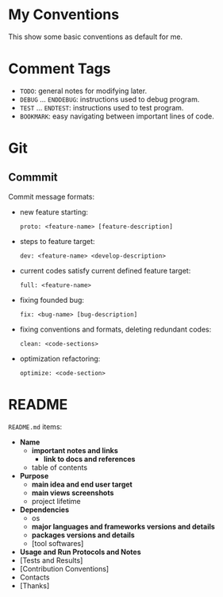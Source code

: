 # My Conventions

This show some basic conventions as default for me.

# Comment Tags

- `TODO`: general notes for modifying later.
- `DEBUG` ... `ENDDEBUG`: instructions used to debug program.
- `TEST` ... `ENDTEST`: instructions used to test program.
- `BOOKMARK`: easy navigating between important lines of code.

# Git

## Commmit

Commit message formats:

- new feature starting:
  ```
  proto: <feature-name> [feature-description]
  ```

- steps to feature target:
  ```
  dev: <feature-name> <develop-description>
  ```

- current codes satisfy current defined feature target:
  ```
  full: <feature-name>
  ```

- fixing founded bug:
  ```
  fix: <bug-name> [bug-description]
  ```

- fixing conventions and formats, deleting redundant codes:
  ```
  clean: <code-sections>
  ```

- optimization refactoring:
  ```
  optimize: <code-section>
  ```


# README

`README.md` items:
- **Name**
  - **important notes and links**
    - **link to docs and references**
  - table of contents
- **Purpose**
  - **main idea and end user target**
  - **main views screenshots**
  - project lifetime
- **Dependencies**
  - os
  - **major languages and frameworks versions and details**
  - **packages versions and details**
  - [tool softwares]
- **Usage and Run Protocols and Notes**
- [Tests and Results]
- [Contribution Conventions]
- Contacts
- [Thanks]

